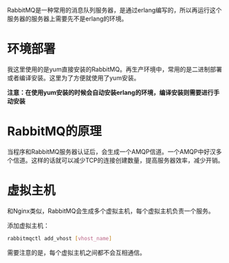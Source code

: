 RabbitMQ是一种常用的消息队列服务器，是通过erlang编写的，所以再运行这个服务器的服务器上需要先不是erlang的环境。

# 环境部署

我这里使用的是yum直接安装的RabbitMQ。再生产环境中，常用的是二进制部署或者编译安装。这里为了方便就使用了yum安装。

**注意：在使用yum安装的时候会自动安装erlang的环境，编译安装则需要进行手动安装**

# RabbitMQ的原理

当程序和RabbitMQ服务器认证后，会生成一个AMQP信道。一个AMQP中好汉多个信道。这样的话就可以减少TCP的连接创建数量，提高服务器效率，减少开销。

# 虚拟主机

和Nginx类似，RabbitMQ会生成多个虚拟主机，每个虚拟主机负责一个服务。

添加虚拟主机：

```bash
rabbitmqctl add_vhost [vhost_name]
```

需要注意的是，每个虚拟主机之间都不会互相通信。

